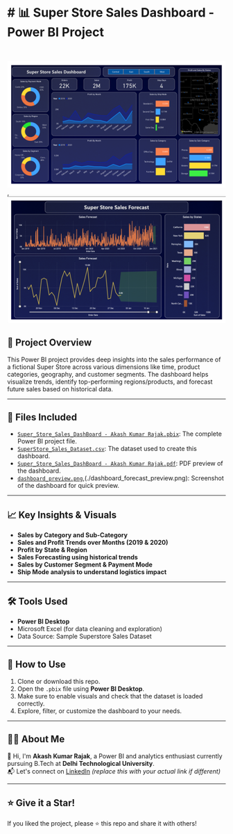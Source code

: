 
<h1># 📊 Super Store Sales Dashboard - Power BI Project</h1> <br>

![Dashboard Preview](dashboard_preview.png), ![Dashboard Forecast Preview](dashboard_forecast_preview.png)<br>

## 📁 Project Overview<br>

This Power BI project provides deep insights into the sales performance of a fictional Super Store across various dimensions like time, product categories, geography, and customer segments. The dashboard helps visualize trends, identify top-performing regions/products, and forecast future sales based on historical data.<br>

---

## 📂 Files Included<br>

- [`Super_Store_Sales_DashBoard - Akash Kumar Rajak.pbix`](./Super_Store_Sales_DashBoard%20-%20Akash%20Kumar%20Rajak.pbix): The complete Power BI project file.<br>
- [`SuperStore_Sales_Dataset.csv`](./SuperStore_Sales_Dataset.csv): The dataset used to create this dashboard.<br>
- [`Super_Store_Sales_DashBoard - Akash Kumar Rajak.pdf`](./Super_Store_Sales_DashBoard%20-%20Akash%20Kumar%20Rajak.pdf): PDF preview of the dashboard.<br>
- [`dashboard_preview.png`](./dashboard_preview.png),(./dashboard_forecast_preview.png): Screenshot of the dashboard for quick preview.<br>

---

## 📈 Key Insights & Visuals<br>

- **Sales by Category and Sub-Category**<br>
- **Sales and Profit Trends over Months (2019 & 2020)**<br>
- **Profit by State & Region**<br>
- **Sales Forecasting using historical trends**<br>
- **Sales by Customer Segment & Payment Mode**<br>
- **Ship Mode analysis to understand logistics impact**<br>

---

## 🛠️ Tools Used<br>

- **Power BI Desktop**<br>
- Microsoft Excel (for data cleaning and exploration)<br>
- Data Source: Sample Superstore Sales Dataset<br>

---

## 📌 How to Use<br>

1. Clone or download this repo.<br>
2. Open the `.pbix` file using **Power BI Desktop**.<br>
3. Make sure to enable visuals and check that the dataset is loaded correctly.<br>
4. Explore, filter, or customize the dashboard to your needs.<br>

---

## 🙋‍♂️ About Me<br>

👋 Hi, I'm **Akash Kumar Rajak**, a Power BI and analytics enthusiast currently pursuing B.Tech at **Delhi Technological University**.<br>
📬 Let's connect on [LinkedIn](https://www.linkedin.com/in/akash-kumar-rajak/) *(replace this with your actual link if different)*<br>

---

## ⭐ Give it a Star!<br>

If you liked the project, please ⭐ this repo and share it with others!
